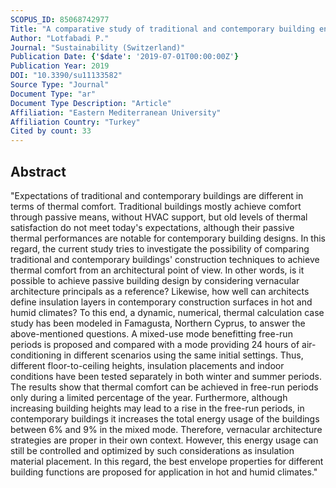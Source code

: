 ```yaml
---
SCOPUS_ID: 85068742977
Title: "A comparative study of traditional and contemporary building envelope construction techniques in terms of thermal comfort and energy efficiency in hot and humid climates"
Author: "Lotfabadi P."
Journal: "Sustainability (Switzerland)"
Publication Date: {'$date': '2019-07-01T00:00:00Z'}
Publication Year: 2019
DOI: "10.3390/su11133582"
Source Type: "Journal"
Document Type: "ar"
Document Type Description: "Article"
Affiliation: "Eastern Mediterranean University"
Affiliation Country: "Turkey"
Cited by count: 33
---
```


## Abstract
"Expectations of traditional and contemporary buildings are different in terms of thermal comfort. Traditional buildings mostly achieve comfort through passive means, without HVAC support, but old levels of thermal satisfaction do not meet today's expectations, although their passive thermal performances are notable for contemporary building designs. In this regard, the current study tries to investigate the possibility of comparing traditional and contemporary buildings' construction techniques to achieve thermal comfort from an architectural point of view. In other words, is it possible to achieve passive building design by considering vernacular architecture principals as a reference? Likewise, how well can architects define insulation layers in contemporary construction surfaces in hot and humid climates? To this end, a dynamic, numerical, thermal calculation case study has been modeled in Famagusta, Northern Cyprus, to answer the above-mentioned questions. A mixed-use mode benefitting free-run periods is proposed and compared with a mode providing 24 hours of air-conditioning in different scenarios using the same initial settings. Thus, different floor-to-ceiling heights, insulation placements and indoor conditions have been tested separately in both winter and summer periods. The results show that thermal comfort can be achieved in free-run periods only during a limited percentage of the year. Furthermore, although increasing building heights may lead to a rise in the free-run periods, in contemporary buildings it increases the total energy usage of the buildings between 6% and 9% in the mixed mode. Therefore, vernacular architecture strategies are proper in their own context. However, this energy usage can still be controlled and optimized by such considerations as insulation material placement. In this regard, the best envelope properties for different building functions are proposed for application in hot and humid climates."
